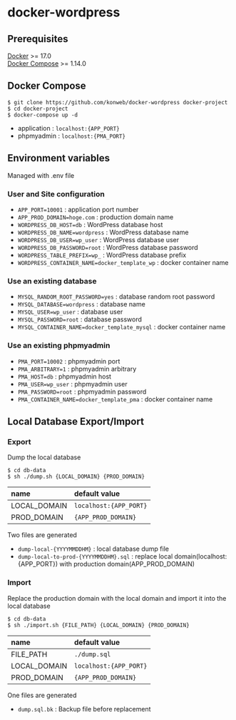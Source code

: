 # docker-wordpress

## Prerequisites
[Docker](https://www.docker.com/) >= 17.0  
[Docker Compose](https://docs.docker.com/compose/) >= 1.14.0

## Docker Compose

```
$ git clone https://github.com/konweb/docker-wordpress docker-project
$ cd docker-project
$ docker-compose up -d
```

- application : `localhost:{APP_PORT}`
- phpmyadmin : `localhost:{PMA_PORT}`

## Environment variables
Managed with .env file

### User and Site configuration
- `APP_PORT=10001` : application port number
- `APP_PROD_DOMAIN=hoge.com` : production domain name
- `WORDPRESS_DB_HOST=db` : WordPress database host
- `WORDPRESS_DB_NAME=wordpress` : WordPress database name
- `WORDPRESS_DB_USER=wp_user` : WordPress database user
- `WORDPRESS_DB_PASSWORD=root` : WordPress database password
- `WORDPRESS_TABLE_PREFIX=wp_` :  WordPress database prefix
- `WORDPRESS_CONTAINER_NAME=docker_template_wp` :  docker container name

### Use an existing database
- `MYSQL_RANDOM_ROOT_PASSWORD=yes` : database random root password
- `MYSQL_DATABASE=wordpress` : database name
- `MYSQL_USER=wp_user` : database user
- `MYSQL_PASSWORD=root` : database password
- `MYSQL_CONTAINER_NAME=docker_template_mysql` : docker container name

### Use an existing phpmyadmin
- `PMA_PORT=10002` : phpmyadmin port
- `PMA_ARBITRARY=1` : phpmyadmin arbitrary
- `PMA_HOST=db` : phpmyadmin host
- `PMA_USER=wp_user` : phpmyadmin user
- `PMA_PASSWORD=root` : phpmyadmin password
- `PMA_CONTAINER_NAME=docker_template_pma` : docker container name


## Local Database Export/Import

### Export
Dump the local database

```
$ cd db-data
$ sh ./dump.sh {LOCAL_DOMAIN} {PROD_DOMAIN}
```

| name | default value |
|:-----------|:------------|
| LOCAL_DOMAIN | `localhost:{APP_PORT}` |
| PROD_DOMAIN | `{APP_PROD_DOMAIN}` |

Two files are generated

- `dump-local-{YYYYMMDDHM}` : local database dump file
- `dump-local-to-prod-{YYYYMMDDHM}.sql` : replace local domain(localhost:{APP_PORT}) with production domain(APP_PROD_DOMAIN)

### Import
Replace the production domain with the local domain and import it into the local database

```
$ cd db-data
$ sh ./import.sh {FILE_PATH} {LOCAL_DOMAIN} {PROD_DOMAIN}
```

| name | default value |
|:-----------|:------------|
| FILE_PATH | `./dump.sql` |
| LOCAL_DOMAIN | `localhost:{APP_PORT}` |
| PROD_DOMAIN | `{APP_PROD_DOMAIN}` |


One files are generated

- `dump.sql.bk` : Backup file before replacement
